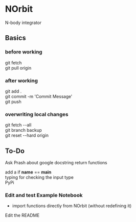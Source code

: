 # NOrbit
N-body integrator

## Basics
### before working
git fetch\
git pull origin
### after working
git add . \
git commit -m 'Commit Message' \
git push
### overwriting local changes
git fetch --all \
git branch backup \
git reset --hard origin

## To-Do
Ask Prash about google docstring return functions 

add a if __name__ == __main__ \
typing for checking the input type \
PyPi 
### Edit and test Example Notebook 
 - import functions directly from NOrbit (without redefining it) 

Edit the README
